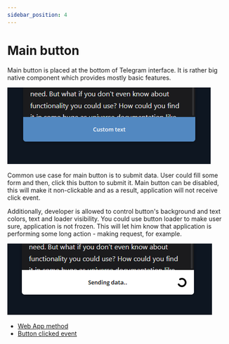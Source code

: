 ```yaml
---
sidebar_position: 4
---
```


# Main button

Main button is placed at the bottom of Telegram interface. It is rather big
native component which provides mostly basic features.

![main-button.png](../../static/docs/main-button.png)

Common use case for main button is to submit data. User could fill some form
and then, click this button to submit it. Main button can be disabled, this will
make it non-clickable and as a result, application will not receive click event.

Additionally, developer is allowed to control button's background and text
colors, text and loader visibility. You could use button loader to make user
sure, application is not frozen. This will let him know that application is
performing some long action - making request, for example.

![main-button-2.png](../../static/docs/main-button-2.png)

- [Web App method](../apps-communication/methods.mdx#web_app_setup_main_button)
- [Button clicked event](../apps-communication/events.mdx#main_button_pressed)